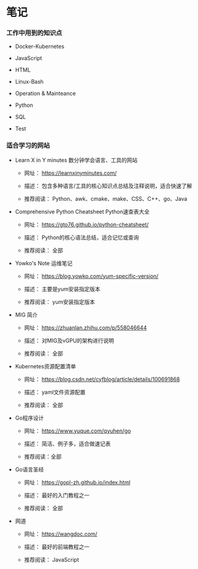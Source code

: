 # 笔记

### 工作中用到的知识点

- Docker-Kubernetes

- JavaScript

- HTML

- Linux-Bash

- Operation & Mainteance

- Python

- SQL

- Test

### 适合学习的网站

- Learn X in Y minutes         数分钟学会语言、工具的网站
  
  - 网址： https://learnxinyminutes.com/
  
  - 描述： 包含多种语言/工具的核心知识点总结及注释说明，适合快速了解
  
  - 推荐阅读： Python、awk、cmake、make、CSS、C++、go、Java

- Comprehensive Python Cheatsheet          Python速查表大全
  
  - 网址： https://gto76.github.io/python-cheatsheet/
  
  - 描述： Python的核心语法总结，适合记忆或查询
  
  - 推荐阅读： 全部

- Yowko's Note     运维笔记
  
  - 网址： https://blog.yowko.com/yum-specific-version/
  
  - 描述： 主要是yum安装指定版本
  
  - 推荐阅读： yum安装指定版本

- MIG 简介
  
  - 网址： https://zhuanlan.zhihu.com/p/558046644
  
  - 描述： 对MIG及vGPU的架构进行说明
  
  - 推荐阅读： 全部

- Kubernetes资源配置清单
  
  - 网址： https://blog.csdn.net/cyfblog/article/details/100691868
  
  - 描述： yaml文件资源配置
  
  - 推荐阅读： 全部

- Go程序设计
  
  - 网址： https://www.yuque.com/qyuhen/go
  
  - 描述： 简洁、例子多，适合做速记表
  
  - 推荐阅读：全部

- Go语言圣经
  
  - 网址： https://gopl-zh.github.io/index.html
  
  - 描述： 最好的入门教程之一
  
  - 推荐阅读： 全部

- 网道
  
  - 网址： https://wangdoc.com/
  
  - 描述： 最好的前端教程之一
  
  - 推荐阅读： JavaScript
